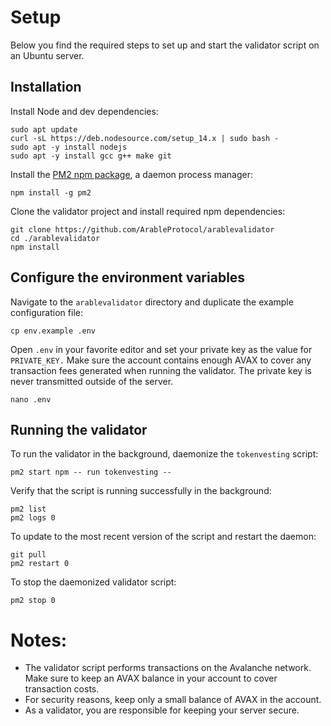# Setup

Below you find the required steps to set up and start the validator script on an Ubuntu server.

## Installation 
Install Node and dev dependencies:

```
sudo apt update
curl -sL https://deb.nodesource.com/setup_14.x | sudo bash -
sudo apt -y install nodejs
sudo apt -y install gcc g++ make git
```

Install the [PM2 npm package](https://pm2.keymetrics.io/), a daemon process manager:

```
npm install -g pm2
```

Clone the validator project and install required npm dependencies:

```
git clone https://github.com/ArableProtocol/arablevalidator
cd ./arablevalidator
npm install
```

## Configure the environment variables
Navigate to the `arablevalidator` directory and duplicate the example configuration file:
```
cp env.example .env
```

Open `.env` in your favorite editor and set your private key as the value for `PRIVATE_KEY.` Make sure the account contains enough AVAX to cover any transaction fees generated when running the validator. The private key is never transmitted outside of the server.
```
nano .env
```

## Running the validator
To run the validator in the background, daemonize the `tokenvesting` script:
```
pm2 start npm -- run tokenvesting --
```
Verify that the script is running successfully in the background:
```
pm2 list
pm2 logs 0
```

To update to the most recent version of the script and restart the daemon:
  ```
  git pull
  pm2 restart 0
  ```

To stop the daemonized validator script:
```
pm2 stop 0
```

# Notes:

- The validator script performs transactions on the Avalanche network. Make sure to keep an AVAX balance in your account to cover transaction costs.
- For security reasons, keep only a small balance of AVAX in the account.
- As a validator, you are responsible for keeping your server secure.

